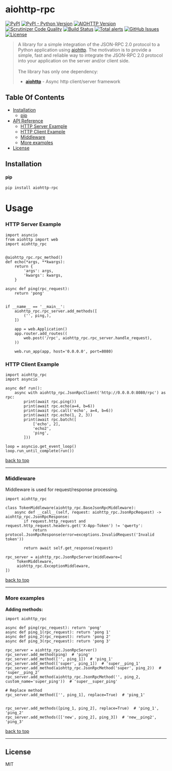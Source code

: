 # aiohttp-rpc

[![PyPI](https://img.shields.io/pypi/v/aiohttp-rpc.svg?style=flat-square)](https://pypi.org/project/aiohttp-rpc/)
[![PyPI - Python Version](https://img.shields.io/badge/python-3.6%20%7C%203.7%20%7C%203.8-blue?style=flat-square)](https://docs.python.org/3/whatsnew/3.8.html)
[![AIOHTTP Version](https://img.shields.io/badge/aiohttp-3-blue?style=flat-square)](https://docs.aiohttp.org/en/stable/)
[![Scrutinizer Code Quality](https://img.shields.io/scrutinizer/g/expert-m/aiohttp-rpc.svg?style=flat-square)](https://scrutinizer-ci.com/g/expert-m/aiohttp-rpc/?branch=master)
[![Build Status](https://img.shields.io/scrutinizer/build/g/expert-m/aiohttp-rpc.svg?style=flat-square)](https://scrutinizer-ci.com/g/expert-m/aiohttp-rpc/build-status/master)
[![Total alerts](https://img.shields.io/lgtm/alerts/g/expert-m/aiohttp-rpc.svg?style=flat-square)](https://lgtm.com/projects/g/expert-m/aiohttp-rpc/alerts/)
[![GitHub Issues](https://img.shields.io/github/issues/expert-m/aiohttp-rpc.svg?style=flat-square)](https://github.com/expert-m/aiohttp-rpc/issues)
[![License](https://img.shields.io/badge/license-MIT-blue.svg?style=flat-square)](https://opensource.org/licenses/MIT)

> A library for a simple integration of the JSON-RPC 2.0 protocol to a Python application using [aiohttp](https://github.com/aio-libs/aiohttp).
The motivation is to provide a simple, fast and reliable way to integrate the JSON-RPC 2.0 protocol into your application on the server and/or client side.
<br/><br/>
>The library has only one dependency:
>* **[aiohttp](https://github.com/aio-libs/aiohttp)** - Async http client/server framework

## Table Of Contents
- [Installation](#installation)
    - [pip](#pip)
- [API Reference](#api-reference)
  - [HTTP Server Example](#http-server-example)
  - [HTTP Client Example](#http-client-example)
  - [Middleware](#middleware)
  - [More examples](#more-examples)
- [License](#license)

## Installation

#### pip
```bash
pip install aiohttp-rpc
```

# Usage

### HTTP Server Example

```python3
import asyncio
from aiohttp import web
import aiohttp_rpc


@aiohttp_rpc.rpc_method()
def echo(*args, **kwargs):
    return {
        'args': args,
        'kwargs': kwargs,
    }

async def ping(rpc_request):
    return 'pong'


if __name__ == '__main__':
    aiohttp_rpc.rpc_server.add_methods([
        ('', ping,),
    ])

    app = web.Application()
    app.router.add_routes((
        web.post('/rpc', aiohttp_rpc.rpc_server.handle_request),
    ))

    web.run_app(app, host='0.0.0.0', port=8080)
```

### HTTP Client Example
```python3
import aiohttp_rpc
import asyncio

async def run():
    async with aiohttp_rpc.JsonRpcClient('http://0.0.0.0:8080/rpc') as rpc:
        print(await rpc.ping())
        print(await rpc.echo(a=4, b=6))
        print(await rpc.call('echo', a=4, b=6))
        print(await rpc.echo(1, 2, 3))
        print(await rpc.batch([
            ['echo', 2], 
            'echo2',
            'ping',
        ]))

loop = asyncio.get_event_loop()
loop.run_until_complete(run())
```

[back to top](#table-of-contents)

---


### Middleware

Middleware is used for request/response processing. 

```python3
import aiohttp_rpc

class TokenMiddleware(aiohttp_rpc.BaseJsonRpcMiddleware):
    async def __call__(self, request: aiohttp_rpc.JsonRpcRequest) -> aiohttp_rpc.JsonRpcResponse:
        if request.http_request and request.http_request.headers.get('X-App-Token') != 'qwerty':
            return protocol.JsonRpcResponse(error=exceptions.InvalidRequest('Invalid token'))

        return await self.get_response(request)

rpc_server = aiohttp_rpc.JsonRpcServer(middleware=[
     TokenMiddleware,
     aiohttp_rpc.ExceptionMiddleware,
])
```

[back to top](#table-of-contents)

---

### More examples

**Adding methods:**
```python3
import aiohttp_rpc

async def ping(rpc_request): return 'pong'
async def ping_1(rpc_request): return 'pong 1'
async def ping_2(rpc_request): return 'pong 2'
async def ping_3(rpc_request): return 'pong 3'

rpc_server = aiohttp_rpc.JsonRpcServer()
rpc_server.add_method(ping)  # 'ping'
rpc_server.add_method(['', ping_1])  # 'ping_1'
rpc_server.add_method(['super', ping_1])  # 'super__ping_1'
rpc_server.add_method(aiohttp_rpc.JsonRpcMethod('super', ping_2))  # 'super__ping_2'
rpc_server.add_method(aiohttp_rpc.JsonRpcMethod('', ping_2, custom_name='super_ping'))  # 'super__super_ping'

# Replace method
rpc_server.add_method(['', ping_1], replace=True)  # 'ping_1'


rpc_server.add_methods([ping_1, ping_2], replace=True)  # 'ping_1', 'ping_2'
rpc_server.add_methods([['new', ping_2], ping_3])  # 'new__ping2', 'ping_3'
```

[back to top](#table-of-contents)

---


## License
MIT
